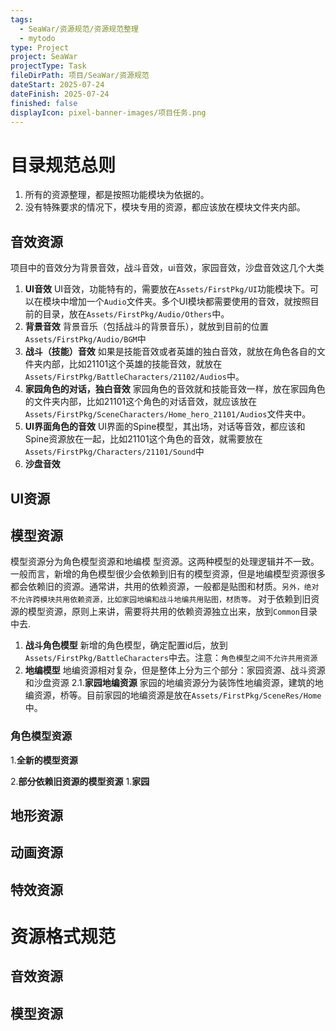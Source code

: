 ```yaml
---
tags:
  - SeaWar/资源规范/资源规范整理
  - mytodo
type: Project
project: SeaWar
projectType: Task
fileDirPath: 项目/SeaWar/资源规范
dateStart: 2025-07-24
dateFinish: 2025-07-24
finished: false
displayIcon: pixel-banner-images/项目任务.png
---
```

# 目录规范总则
1. 所有的资源整理，都是按照功能模块为依据的。
2. 没有特殊要求的情况下，模块专用的资源，都应该放在模块文件夹内部。
## 音效资源
项目中的音效分为背景音效，战斗音效，ui音效，家园音效，沙盘音效这几个大类
1. **UI音效**
	UI音效，功能特有的，需要放在`Assets/FirstPkg/UI`功能模块下。可以在模块中增加一个`Audio`文件夹。多个UI模块都需要使用的音效，就按照目前的目录，放在`Assets/FirstPkg/Audio/Others`中。
2. **背景音效**
	背景音乐（包括战斗的背景音乐），就放到目前的位置`Assets/FirstPkg/Audio/BGM`中
3. **战斗（技能）音效**
	如果是技能音效或者英雄的独白音效，就放在角色各自的文件夹内部，比如21101这个英雄的技能音效，就放在`Assets/FirstPkg/BattleCharacters/21102/Audios`中。
4. **家园角色的对话，独白音效**
	家园角色的音效就和技能音效一样，放在家园角色的文件夹内部，比如21101这个角色的对话音效，就应该放在`Assets/FirstPkg/SceneCharacters/Home_hero_21101/Audios`文件夹中。
5. **UI界面角色的音效**
	UI界面的Spine模型，其出场，对话等音效，都应该和Spine资源放在一起，比如21101这个角色的音效，就需要放在`Assets/FirstPkg/Characters/21101/Sound`中
6. **沙盘音效**

## UI资源
## 模型资源
模型资源分为角色模型资源和地编模 型资源。这两种模型的处理逻辑并不一致。一般而言，新增的角色模型很少会依赖到旧有的模型资源，但是地编模型资源很多都会依赖旧的资源。通常讲，共用的依赖资源，一般都是贴图和材质。`另外，绝对不允许跨模块共用依赖资源，比如家园地编和战斗地编共用贴图，材质等。`
对于依赖到旧资源的模型资源，原则上来讲，需要将共用的依赖资源独立出来，放到`Common`目录中去.
1. **战斗角色模型**
   新增的角色模型，确定配置id后，放到`Assets/FirstPkg/BattleCharacters`中去。注意：`角色模型之间不允许共用资源`
2. **地编模型**
	地编资源相对复杂，但是整体上分为三个部分：家园资源、战斗资源和沙盘资源
	2.1.**家园地编资源**
		家园的地编资源分为装饰性地编资源，建筑的地编资源，桥等。目前家园的地编资源是放在`Assets/FirstPkg/SceneRes/Home`中。
### 角色模型资源
1.**全新的模型资源**

2.**部分依赖旧资源的模型资源**
1.**家园**
## 地形资源
## 动画资源
## 特效资源
# 资源格式规范
## 音效资源
## 模型资源





